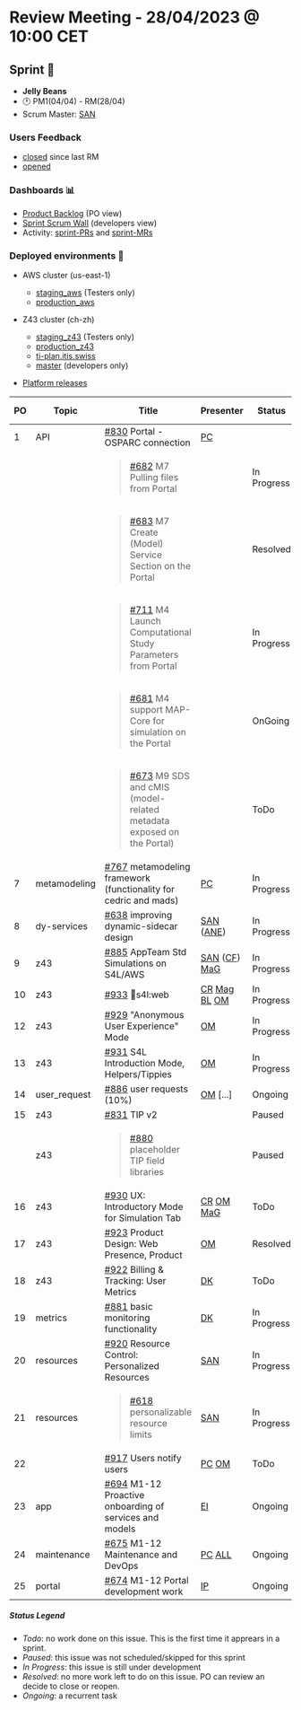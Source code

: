 # Review Meeting - 28/04/2023 @ 10:00 CET

## Sprint 🏃
- **Jelly Beans**
- 🕐 PM1(04/04) - RM(28/04)
- Scrum Master: [SAN]

### Users Feedback

- [closed](https://github.com/issues?q=is%3Aissue+user%3AITISFoundation+archived%3Afalse+is%3Aclosed+label%3AFeedback+closed%3A%3E2023-03-30+) since last RM
- [opened](https://github.com/ITISFoundation/osparc-issues/issues?q=is%3Aissue+is%3Aopen+sort%3Areactions)

### Dashboards 📊

- [Product Backlog](https://github.com/orgs/ITISFoundation/projects/3) (PO view)
- [Sprint Scrum Wall](https://github.com/orgs/ITISFoundation/projects/9) (developers view)
- Activity: [sprint-PRs](https://github.com/pulls?q=is%3Apr+user%3AITISFoundation+archived%3Afalse+milestone%3A%22Jelly+Beans%22) and [sprint-MRs](https://git.speag.com/groups/oSparc/-/merge_requests)

### Deployed environments 🚀

- AWS cluster (us-east-1)
  - [staging_aws](https://staging.osparc.io) (Testers only)
  - [production_aws](https://osparc.io)
- Z43 cluster (ch-zh)
  - [staging_z43](http://osparc-staging.speag.com) (Testers only)
  - [production_z43](http://osparc.speag.com)
  - [ti-plan.itis.swiss](http://ti-plan.itis.swiss)
  - [master](https://osparc-master.speag.com) (developers only)

- [Platform releases](https://github.com/ITISFoundation/osparc-simcore/releases)

| PO  | Topic        | Title                                                                                          | Presenter            | Status      | Start-Time | Duration    |
| --- | ------------ | ---------------------------------------------------------------------------------------------- | -------------------- | ----------- | ---------- | ----------- |
| 1   | API          | [#830] Portal - OSPARC connection                                                              | [PC]                 |             |            |             |
|     |              | <blockquote>[#682] M7 Pulling files from Portal</blockquote>                                   |                      | In Progress |            | 3'          |
|     |              | <blockquote>[#683] M7 Create (Model) Service Section on the Portal</blockquote>                |                      | Resolved    |            | 1'          |
|     |              | <blockquote>[#711] M4 Launch Computational Study Parameters from Portal</blockquote>           |                      | In Progress |            | 2'          |
|     |              | <blockquote>[#681] M4 support MAP-Core for simulation on the Portal</blockquote>               |                      | OnGoing     |            | 1'          |
|     |              | <blockquote>[#673] M9 SDS and cMIS (model-related metadata exposed on the Portal)</blockquote> |                      | ToDo        |            | 1'          |
| 7   | metamodeling | [#767] metamodeling framework (functionality for cedric and mads)                              | [PC]                 | In Progress |            | 2'          |
| 8   | dy-services  | [#638] improving dynamic-sidecar design                                                        | [SAN] ([ANE])        | In Progress |            | 2'          |
| 9   | z43          | [#885] AppTeam Std Simulations on S4L/AWS                                                      | [SAN] ([CF]) [MaG]   | In Progress |            | 2'          |
| 10  | z43          | [#933] 🚀s4l:web                                                                                | [CR] [Mag] [BL] [OM] | In Progress |            | CR(+BL): 8' |
| 12  | z43          | [#929] "Anonymous User Experience" Mode                                                        | [OM]                 | In Progress |            | 2'          |
| 13  | z43          | [#931] S4L Introduction Mode, Helpers/Tippies                                                  | [OM]                 | In Progress |            | 3'          |
| 14  | user_request | [#886] user requests (10%)                                                                     | [OM] [...]           | Ongoing     |            | 5'          |
| 15  | z43          | [#831] TIP v2                                                                                  |                      | Paused      |            |             |
|     | z43          | <blockquote>[#880] placeholder TIP field libraries</blockquote>                                |                      | Paused      |            |             |
| 16  | z43          | [#930] UX: Introductory Mode for Simulation Tab                                                | [CR] [OM] [MaG]      | ToDo        |            |             |
| 17  | z43          | [#923] Product Design: Web Presence, Product                                                   | [OM]                 | Resolved    |            | 3'          |
| 18  | z43          | [#922] Billing & Tracking: User Metrics                                                        | [DK]                 | ToDo        |            |             |
| 19  | metrics      | [#881] basic monitoring functionality                                                          | [DK]                 | In Progress |            |             |
| 20  | resources    | [#920] Resource Control: Personalized Resources                                                | [SAN]                | In Progress |            | 0'          |
| 21  | resources    | <blockquote>[#618] personalizable resource limits</blockquote>                                 | [SAN]                | In Progress |            | 1'          |
| 22  |              | [#917] Users notify users                                                                      | [PC] [OM]            | ToDo        |            | 0'          |
| 23  | app          | [#694] M1-12 Proactive onboarding of services and models                                       | [EI]                 | Ongoing     |            |             |
| 24  | maintenance  | [#675] M1-12 Maintenance and DevOps                                                            | [PC] [ALL]           | Ongoing     |            | 3'+2'       |
| 25  | portal       | [#674] M1-12 Portal development work                                                           | [IP]                 | Ongoing     |            |             |





##### Status Legend

- _Todo_: no work done on this issue. This is the first time it apprears in a sprint.
- _Paused_: this issue was not scheduled/skipped for this sprint
- _In Progress_: this issue is still under development
- _Resolved_: no more work left to do on this issue. PO can review an decide to close or reopen.
- _Ongoing_: a recurrent task

[online]: http://status.osparc.io/
[operational]: https://git.speag.com/oSparc/e2e-testing/-/pipelines
[performant]: https://git.speag.com/oSparc/e2e-portal-testing/-/pipelines


[#355]: https://github.com/ITISFoundation/osparc-issues/issues/355
[#618]: https://github.com/ITISFoundation/osparc-issues/issues/618
[#638]: https://github.com/ITISFoundation/osparc-issues/issues/638
[#654]: https://github.com/ITISFoundation/osparc-issues/issues/654
[#657]: https://github.com/ITISFoundation/osparc-issues/issues/657
[#668]: https://github.com/ITISFoundation/osparc-issues/issues/668
[#673]: https://github.com/ITISFoundation/osparc-issues/issues/673
[#674]: https://github.com/ITISFoundation/osparc-issues/issues/674
[#675]: https://github.com/ITISFoundation/osparc-issues/issues/675
[#676]: https://github.com/ITISFoundation/osparc-issues/issues/676
[#681]: https://github.com/ITISFoundation/osparc-issues/issues/681
[#682]: https://github.com/ITISFoundation/osparc-issues/issues/682
[#683]: https://github.com/ITISFoundation/osparc-issues/issues/683
[#693]: https://github.com/ITISFoundation/osparc-issues/issues/693
[#694]: https://github.com/ITISFoundation/osparc-issues/issues/694
[#711]: https://github.com/ITISFoundation/osparc-issues/issues/711
[#740]: https://github.com/ITISFoundation/osparc-issues/issues/740
[#741]: https://github.com/ITISFoundation/osparc-issues/issues/741
[#765]: https://github.com/ITISFoundation/osparc-issues/issues/765
[#766]: https://github.com/ITISFoundation/osparc-issues/issues/766
[#767]: https://github.com/ITISFoundation/osparc-issues/issues/767
[#793]: https://github.com/ITISFoundation/osparc-issues/issues/793
[#829]: https://github.com/ITISFoundation/osparc-issues/issues/829
[#830]: https://github.com/ITISFoundation/osparc-issues/issues/830
[#831]: https://github.com/ITISFoundation/osparc-issues/issues/831
[#878]: https://github.com/ITISFoundation/osparc-issues/issues/878
[#879]: https://github.com/ITISFoundation/osparc-issues/issues/879
[#880]: https://github.com/ITISFoundation/osparc-issues/issues/880
[#881]: https://github.com/ITISFoundation/osparc-issues/issues/881
[#885]: https://github.com/ITISFoundation/osparc-issues/issues/885
[#886]: https://github.com/ITISFoundation/osparc-issues/issues/886
[#917]: https://github.com/ITISFoundation/osparc-issues/issues/917
[#920]: https://github.com/ITISFoundation/osparc-issues/issues/920
[#922]: https://github.com/ITISFoundation/osparc-issues/issues/922
[#923]: https://github.com/ITISFoundation/osparc-issues/issues/923
[#929]: https://github.com/ITISFoundation/osparc-issues/issues/929
[#930]: https://github.com/ITISFoundation/osparc-issues/issues/930
[#931]: https://github.com/ITISFoundation/osparc-issues/issues/931
[#933]: https://github.com/ITISFoundation/osparc-issues/issues/933


[MD]:https://github.com/matusdrobuliak66
[ALL]:https://github.com/Surfict
[ANE]:https://github.com/GitHK
[BL]:https://github.com/dyollb
[CR]:https://github.com/colinRawlings
[DK]:https://github.com/mrnicegyu11
[EI]:https://github.com/elisabettai
[IP]:https://github.com/ignapas
[MaG]:https://github.com/mguidon
[OM]:https://github.com/odeimaiz
[PC]:https://github.com/pcrespov
[SAN]:https://github.com/sanderegg
[EO]:https://github.com/eofli
[MB]:https://github.com/BouldiMelina
[CF]:https://github.com/cosfor1
[HBS]:https://github.com/habz-bs
